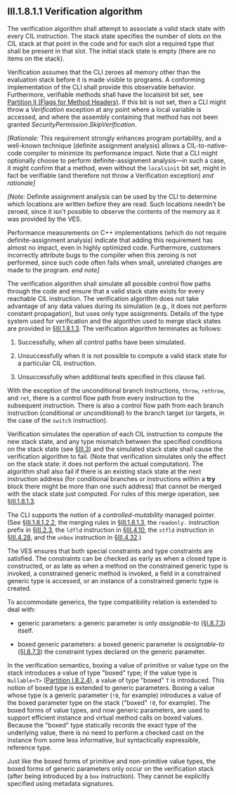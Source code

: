 ## III.1.8.1.1 Verification algorithm

The verification algorithm shall attempt to associate a valid stack state with every CIL instruction. The stack state specifies the number of slots on the CIL stack at that point in the code and for each slot a required type that shall be present in that slot. The initial stack state is empty (there are no items on the stack).

Verification assumes that the CLI zeroes all memory other than the evaluation stack before it is made visible to programs. A conforming implementation of the CLI shall provide this observable behavior. Furthermore, verifiable methods shall have the localsinit bit set, see [Partition II (Flags for Method Headers)](#todo-missing-hyperlink). If this bit is not set, then a CLI might throw a _Verification_ exception at any point where a local variable is accessed, and where the assembly containing that method has not been granted _SecurityPermission_._SkipVerification_.

_[Rationale:_ This requirement strongly enhances program portability, and a well-known technique (definite assignment analysis) allows a CIL-to-native-code compiler to minimize its performance impact. Note that a CLI might optionally choose to perform definite-assignment analysis&mdash;in such a case, it might confirm that a method, even without the `localsinit` bit set, might in fact be verifiable (and therefore not throw a Verification exception) _end rationale]_

_[Note:_ Definite assignment analysis can be used by the CLI to determine which locations are written before they are read. Such locations needn't be zeroed, since it isn't possible to observe the contents of the memory as it was provided by the VES.

Performance measurements on C++ implementations (which do not require definite-assignment analysis) indicate that adding this requirement has almost no impact, even in highly optimized code. Furthermore, customers incorrectly attribute bugs to the compiler when this zeroing is not performed, since such code often fails when small, unrelated changes are made to the program. _end note]_

The verification algorithm shall simulate all possible control flow paths through the code and ensure that a valid stack state exists for every reachable CIL instruction. The verification algorithm does not take advantage of any data values during its simulation (e.g., it does not perform constant propagation), but uses only type assignments. Details of the type system used for verification and the algorithm used to merge stack states are provided in §[III.1.8.1.3](iii.1.8.1.3-merging-stack-states.md). The verification algorithm terminates as follows:

 1. Successfully, when all control paths have been simulated.

 2. Unsuccessfully when it is not possible to compute a valid stack state for a particular CIL instruction.

 3. Unsuccessfully when additional tests specified in this clause fail.

With the exception of the unconditional branch instructions, `throw`, `rethrow`, and `ret`, there is a control flow path from every instruction to the subsequent instruction. There is also a control flow path from each branch instruction (conditional or unconditional) to the branch target (or targets, in the case of the `switch` instruction).

Verification simulates the operation of each CIL instruction to compute the new stack state, and any type mismatch between the specified conditions on the stack state (see §[III.3](iii.3-base-instructions.md)) and the simulated stack state shall cause the verification algorithm to fail. (Note that verification simulates only the effect on the stack state: it does not perform the actual computation). The algorithm shall also fail if there is an existing stack state at the next instruction address (for conditional branches or instructions within a **try** block there might be more than one such address) that cannot be merged with the stack state just computed. For rules of this merge operation, see §[III.1.8.1.3](iii.1.8.1.3-merging-stack-states.md).

The CLI supports the notion of a *controlled-mutability* managed pointer. (See §[III.1.8.1.2.2](iii.1.8.1.2.2-controlled-mutability-managed-pointers.md), the merging rules in §[III.1.8.1.3](iii.1.8.1.3-merging-stack-states.md), the `readonly.` instruction prefix in §[III.2.3](iii.2.3-readonly.md), the `ldfld` instruction in §[III.4.10](iii.4.10-ldfld.md), the `stfld` instruction in §[III.4.28](iii.4.28-stfld.md), and the `unbox` instruction in §[III.4.32](iii.4.32-unbox.md).)

The VES ensures that both special constraints and type constraints are satisfied. The constraints can be checked as early as when a closed type is constructed, or as late as when a method on the constrained generic type is invoked, a constrained generic method is invoked, a field in a constrained generic type is accessed, or an instance of a constrained generic type is created.

To accommodate generics, the type compatibility relation is extended to deal with:

 * generic parameters: a generic parameter is only *assignable-to* (§[I.8.7.3](#todo-missing-hyperlink)) itself.

 * boxed generic parameters: a boxed generic parameter is *assignable-to* (§[I.8.7.3](i.8.7.3-general-assignment-compatibility.md)) the constraint types declared on the generic parameter.

In the verification semantics, boxing a value of primitive or value type on the stack introduces a value of type "boxed" type; if the value type is `Nullable<T>` ([Partition I.8.2.4](#todo-missing-hyperlink)), a value of type "boxed" `T` is introduced. This notion of boxed type is extended to generic parameters. Boxing a value whose type is a generic parameter (`!0`, for example) introduces a value of the boxed parameter type on the stack ("boxed" `!0`, for example). The boxed forms of value types, and now generic parameters, are used to support efficient instance and virtual method calls on boxed values. Because the "boxed" type statically records the exact type of the underlying value, there is no need to perform a checked cast on the instance from some less informative, but syntactically expressible, reference type.

Just like the boxed forms of primitive and non-primitive value types, the boxed forms of generic parameters only occur on the verification stack (after being introduced by a `box` instruction). They cannot be explicitly specified using metadata signatures.
